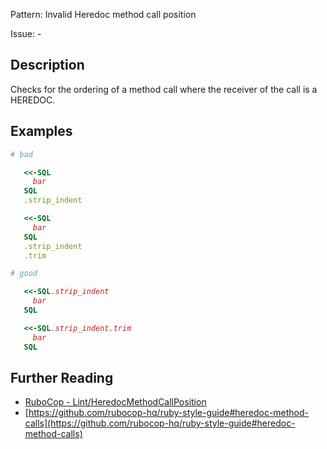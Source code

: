 Pattern: Invalid Heredoc method call position

Issue: -

## Description

Checks for the ordering of a method call where the receiver of the call is a HEREDOC.

## Examples

```ruby
# bad

   <<-SQL
     bar
   SQL
   .strip_indent

   <<-SQL
     bar
   SQL
   .strip_indent
   .trim

# good

   <<-SQL.strip_indent
     bar
   SQL

   <<-SQL.strip_indent.trim
     bar
   SQL
```

## Further Reading

* [RuboCop - Lint/HeredocMethodCallPosition](https://rubocop.readthedocs.io/en/latest/cops_lint/#lintheredocmethodcallposition)
* [https://github.com/rubocop-hq/ruby-style-guide#heredoc-method-calls](https://github.com/rubocop-hq/ruby-style-guide#heredoc-method-calls)
